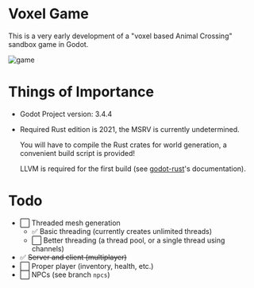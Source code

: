 # Voxel Game
This is a very early development of a "voxel based Animal Crossing" sandbox game in Godot.

![game](https://user-images.githubusercontent.com/42105283/164111917-8e5a0663-3d5a-431d-b551-37a4cbf5d352.png)

# Things of Importance
- Godot Project version: 3.4.4
- Required Rust edition is 2021, the MSRV is currently undetermined.

  You will have to compile the Rust crates for world generation, a convenient build script is provided!
  
  LLVM is required for the first build (see [godot-rust](https://godot-rust.github.io/book/getting-started/setup.html)'s documentation).

# Todo
- ⬜ Threaded mesh generation
  - ✅ Basic threading (currently creates unlimited threads)
  - ⬜ Better threading (a thread pool, or a single thread using channels)
- ✅ ~~Server and client (multiplayer)~~
- ⬜ Proper player (inventory, health, etc.)
- ⬜ NPCs (see branch `npcs`)
